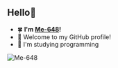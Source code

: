 ## Hello👋
  - 🍀 **I'm [Me-648](https://github.com/Me-648)!**  
  - 🌳 Welcome to my GitHub profile!
  - 🌱 I'm studying programming

  ![Me-648](https://github.com/user-attachments/assets/6eb7781e-be92-441d-884e-2745e63156fc)
